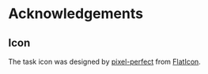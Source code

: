 # Acknowledgements

## Icon
The task icon was designed by [pixel-perfect](https://www.flaticon.com/authors/pixel-perfect) from [FlatIcon](https://www.flaticon.com/packs/charts-7).